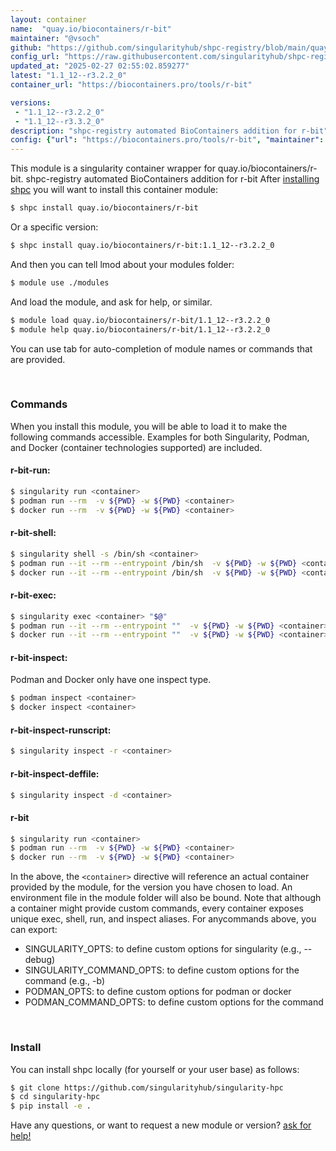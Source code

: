 ```yaml
---
layout: container
name:  "quay.io/biocontainers/r-bit"
maintainer: "@vsoch"
github: "https://github.com/singularityhub/shpc-registry/blob/main/quay.io/biocontainers/r-bit/container.yaml"
config_url: "https://raw.githubusercontent.com/singularityhub/shpc-registry/main/quay.io/biocontainers/r-bit/container.yaml"
updated_at: "2025-02-27 02:55:02.859277"
latest: "1.1_12--r3.2.2_0"
container_url: "https://biocontainers.pro/tools/r-bit"

versions:
 - "1.1_12--r3.2.2_0"
 - "1.1_12--r3.3.2_0"
description: "shpc-registry automated BioContainers addition for r-bit"
config: {"url": "https://biocontainers.pro/tools/r-bit", "maintainer": "@vsoch", "description": "shpc-registry automated BioContainers addition for r-bit", "latest": {"1.1_12--r3.2.2_0": "sha256:7196d94a76350dca9b9fb98cc7a6149c98a1b5f45546eba7bc3c83c1baec6d87"}, "tags": {"1.1_12--r3.2.2_0": "sha256:7196d94a76350dca9b9fb98cc7a6149c98a1b5f45546eba7bc3c83c1baec6d87", "1.1_12--r3.3.2_0": "sha256:1efb97dfb1ca7219766dccb992ed5bebca9ba2ea1183091d322ed11bd67bd209"}, "docker": "quay.io/biocontainers/r-bit"}
---
```


This module is a singularity container wrapper for quay.io/biocontainers/r-bit.
shpc-registry automated BioContainers addition for r-bit
After [installing shpc](#install) you will want to install this container module:


```bash
$ shpc install quay.io/biocontainers/r-bit
```

Or a specific version:

```bash
$ shpc install quay.io/biocontainers/r-bit:1.1_12--r3.2.2_0
```

And then you can tell lmod about your modules folder:

```bash
$ module use ./modules
```

And load the module, and ask for help, or similar.

```bash
$ module load quay.io/biocontainers/r-bit/1.1_12--r3.2.2_0
$ module help quay.io/biocontainers/r-bit/1.1_12--r3.2.2_0
```

You can use tab for auto-completion of module names or commands that are provided.

<br>

### Commands

When you install this module, you will be able to load it to make the following commands accessible.
Examples for both Singularity, Podman, and Docker (container technologies supported) are included.

#### r-bit-run:

```bash
$ singularity run <container>
$ podman run --rm  -v ${PWD} -w ${PWD} <container>
$ docker run --rm  -v ${PWD} -w ${PWD} <container>
```

#### r-bit-shell:

```bash
$ singularity shell -s /bin/sh <container>
$ podman run --it --rm --entrypoint /bin/sh  -v ${PWD} -w ${PWD} <container>
$ docker run --it --rm --entrypoint /bin/sh  -v ${PWD} -w ${PWD} <container>
```

#### r-bit-exec:

```bash
$ singularity exec <container> "$@"
$ podman run --it --rm --entrypoint ""  -v ${PWD} -w ${PWD} <container> "$@"
$ docker run --it --rm --entrypoint ""  -v ${PWD} -w ${PWD} <container> "$@"
```

#### r-bit-inspect:

Podman and Docker only have one inspect type.

```bash
$ podman inspect <container>
$ docker inspect <container>
```

#### r-bit-inspect-runscript:

```bash
$ singularity inspect -r <container>
```

#### r-bit-inspect-deffile:

```bash
$ singularity inspect -d <container>
```



#### r-bit

```bash
$ singularity run <container>
$ podman run --rm  -v ${PWD} -w ${PWD} <container>
$ docker run --rm  -v ${PWD} -w ${PWD} <container>
```


In the above, the `<container>` directive will reference an actual container provided
by the module, for the version you have chosen to load. An environment file in the
module folder will also be bound. Note that although a container
might provide custom commands, every container exposes unique exec, shell, run, and
inspect aliases. For anycommands above, you can export:

 - SINGULARITY_OPTS: to define custom options for singularity (e.g., --debug)
 - SINGULARITY_COMMAND_OPTS: to define custom options for the command (e.g., -b)
 - PODMAN_OPTS: to define custom options for podman or docker
 - PODMAN_COMMAND_OPTS: to define custom options for the command

<br>

### Install

You can install shpc locally (for yourself or your user base) as follows:

```bash
$ git clone https://github.com/singularityhub/singularity-hpc
$ cd singularity-hpc
$ pip install -e .
```

Have any questions, or want to request a new module or version? [ask for help!](https://github.com/singularityhub/singularity-hpc/issues)